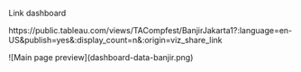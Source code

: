 <p>Link dashboard </p>
<p> https://public.tableau.com/views/TACompfest/BanjirJakarta1?:language=en-US&publish=yes&:display_count=n&:origin=viz_share_link </p>
![Main page preview](dashboard-data-banjir.png)
